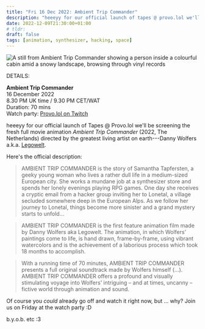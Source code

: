 ```yaml
---
title: "Fri 16 Dec 2022: Ambient Trip Commander"
description: "heeeyy for our official launch of tapes @ provo.lol we'll be screening a fresh full movie animation Ambient Trip Commander by the greatest living artist on earth---Danny Wolfers a.k.a. Legowelt."
date: 2022-12-09T21:30:00+01:00
# tldr: 
draft: false
tags: [animation, synthesizer, hacking, space]
---
```


![A still from Ambient Trip Commander showing a person inside a colourful cabin amid a snowy landscape, browsing through vinyl records](/images/ATC-still-19.jpg)

DETAILS:

**Ambient Trip Commander**   
16 December 2022  
8.30 PM UK time / 9.30 PM CET/WAT  
Duration: 70 mins  
Watch party: [Provo.lol on Twitch](https://www.twitch.tv/provolol)

heeeyy for our official launch of Tapes @ Provo.lol we'll be screening the fresh full movie animation *Ambient Trip Commander* (2022, The Netherlands) directed by the greatest living artist on earth---Danny Wolfers a.k.a. [Legowelt](http://legowelt.org).

Here's the official description:

> AMBIENT TRIP COMMANDER is the story of Samantha Tapfersten, a geeky young woman who lives a rather dull life in a medium-sized European city. She works a mundane job at a synthesizer store and spends her lonely evenings playing RPG games. One day she receives a cryptic email from a hacker group inviting her to Lonetal, a village secluded somewhere deep in the European Alps. As we follow her journey to Lonetal, things become more sinister and a grand mystery starts to unfold…

> AMBIENT TRIP COMMANDER is the first feature animation film made by Danny Wolfers aka Legowelt. The animation, in which Wolfers’ paintings come to life, is hand drawn, frame-by-frame, using vibrant watercolors and is the achievement of a laborious process which took 18 months to accomplish.

> With a running time of 70 minutes, AMBIENT TRIP COMMANDER presents a full original soundtrack made by Wolfers himself (...). AMBIENT TRIP COMMANDER offers a profound and visually stimulating voyage into Wolfers’ intriguing – and at times, uncanny – fictive world through animation and sound.

Of course you *could* already go off and watch it right now, but ... why? Join us on Friday at the watch party :D

b.y.o.b. etc :3